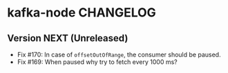 # kafka-node CHANGELOG

## Version NEXT (Unreleased)

- Fix #170: In case of `offsetOutOfRange`, the consumer should be paused.
- Fix #169: When paused why try to fetch every 1000 ms?
